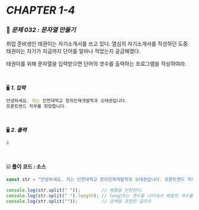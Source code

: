 # _CHAPTER 1-4_

###  :pencil: ​_문제 032 :  문자열 만들기_

취업 준비생인 태권이는 자기소개서를 쓰고 있다. 열심히 자기소개서를 작성하던 도중 태권이는 자기가 지금까지 단어를 얼마나 적었는지 궁금해졌다.

태권이를 위해 문자열을 입력받으면 단어의 갯수를 출력하는 프로그램을 작성하여라.

<br>

:desktop_computer: ***1. 입력***

```javascript
안녕하세요. 저는 인천대학교 창의인재개발학과 오태권입니다.
프론트엔드 직무를 희망합니다.
```

<br>

:desktop_computer: ***2. 출력***

```javascript
8
```

<br>

:ballot_box_with_check: **풀이 코드  : 소스**

```javascript
const str = "안녕하세요. 저는 인천대학교 창의인재개발학과 오태권입니다. 프론트엔드 직무를 희망합니다."

console.log(str.split(" ")); 		// 배열을 반환한다.
console.log(str.split(" ").length);	// length는 갯수를 나타내서 배열의 개수를 출력
console.log(str.split(""));			// 공백을 포함한 글자수
```

